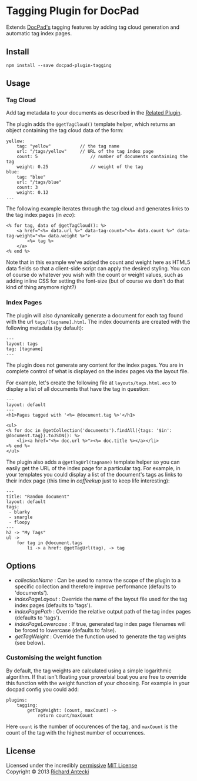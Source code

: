 # Tagging Plugin for DocPad
Extends [DocPad's](https://docpad.org) tagging features by adding tag cloud generation and automatic tag index pages.

## Install

```
npm install --save docpad-plugin-tagging
```

## Usage

### Tag Cloud

Add tag metadata to your documents as described in the [Related Plugin](https://github.com/docpad/docpad-plugin-related/).

The plugin adds the `@getTagCloud()` template helper, which returns an object containing the tag cloud data of the form:

```
yellow:
	tag: "yellow"			// the tag name
	url: "/tags/yellow"		// URL of the tag index page
	count: 5					// number of documents containing the tag
	weight: 0.25				// weight of the tag
blue:
	tag: "blue"
	url: "/tags/blue"
	count: 3
	weight: 0.12
...
```

The following example iterates through the tag cloud and generates links to the tag index pages (in *eco*):

```
<% for tag, data of @getTagCloud(): %>
    <a href="<%= data.url %>" data-tag-count="<%= data.count %>" data-tag-weight="<%= data.weight %>">
        <%= tag %>
    </a>
<% end %>
```

Note that in this example we've added the count and weight here as HTML5 data fields so that a client-side script can apply the desired styling.  You can of course do whatever you wish with the count or weight values, such as adding inline CSS for setting the font-size (but of course we don't do that kind of thing anymore right?)

### Index Pages

The plugin will also dynamically generate a document for each tag found with the url `tags/[tagname].html`.  The index documents are created with the following metadata (by default):

```
---
layout: tags
tag: [tagname]
---
```

The plugin does not generate any content for the index pages.  You are in complete control of what is displayed on the index pages via the layout file.

For example, let's create the following file at `layouts/tags.html.eco` to display a list of all documents that have the tag in question:

```
---
layout: default
---
<h1>Pages tagged with '<%= @document.tag %>'</h1>

<ul>
<% for doc in @getCollection('documents').findAll({tags: '$in': @document.tag}).toJSON(): %>
    <li><a href="<%= doc.url %>"><%= doc.title %></a></li>
<% end %>
</ul>
```

The plugin also adds a `@getTagUrl(tagname)` template helper so you can easily get the URL of the index page for a particular tag.  For example, in your templates you could display a list of the document's tags as links to their index page (this time in *coffeekup* just to keep life interesting):

```
---
title: "Random document"
layout: default
tags:
 - blarky
 - snargle
 - floopy
---
h2 -> "My Tags"
ul ->
    for tag in @document.tags
        li -> a href: @getTagUrl(tag), -> tag
```

## Options

- *collectionName* : Can be used to narrow the scope of the plugin to a specific collection and therefore improve performance (defaults to 'documents').
- *indexPageLayout* : Override the name of the layout file used for the tag index pages (defaults to 'tags').
- *indexPagePath* : Override the relative output path of the tag index pages (defaults to 'tags').
- *indexPageLowercase* : If true, generated tag index page filenames will be forced to lowercase (defaults to false).
- *getTagWeight* : Override the function used to generate the tag weights (see below).

### Customising the weight function

By default, the tag weights are calculated using a simple logarithmic algorithm.  If that isn't floating your proverbial boat you are free to override this function with the weight function of your choosing.  For example in your docpad config you could add:

```
plugins:
    tagging:
        getTagWeight: (count, maxCount) ->
            return count/maxCount
```

Here `count` is the number of occurences of the tag, and `maxCount` is the count of the tag with the highest number of occurrences.

## License
Licensed under the incredibly [permissive](http://en.wikipedia.org/wiki/Permissive_free_software_licence) [MIT License](http://creativecommons.org/licenses/MIT/)
<br/>Copyright &copy; 2013 [Richard Antecki](http://richard.antecki.id.au)
